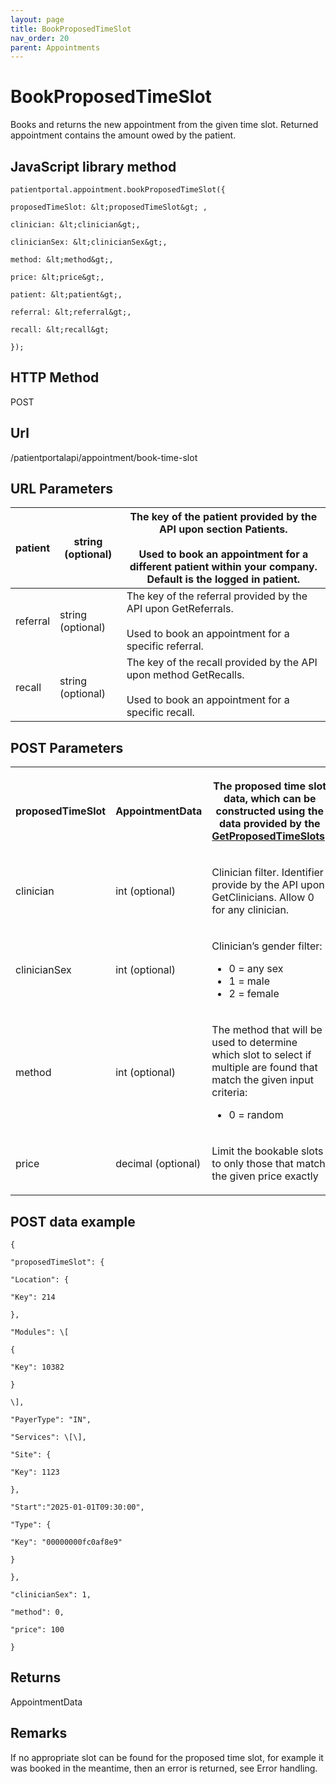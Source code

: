 ```yaml
---
layout: page
title: BookProposedTimeSlot
nav_order: 20
parent: Appointments
---
```


# BookProposedTimeSlotBooks and returns the new appointment from the given time slot. Returned appointment contains the amount owed by the patient.## JavaScript library method```patientportal.appointment.bookProposedTimeSlot({proposedTimeSlot: &lt;proposedTimeSlot&gt; ,clinician: &lt;clinician&gt;,clinicianSex: &lt;clinicianSex&gt;,method: &lt;method&gt;,price: &lt;price&gt;,patient: &lt;patient&gt;,referral: &lt;referral&gt;,recall: &lt;recall&gt;});```## HTTP MethodPOST## ****Url****/patientportalapi/appointment/book-time-slot## URL Parameters| patient | string (optional) | The key of the patient provided by the API upon section Patients.<br><br>Used to book an appointment for a different patient within your company. Default is the logged in patient. || --- | --- | --- || referral | string (optional) | The key of the referral provided by the API upon GetReferrals.<br><br>Used to book an appointment for a specific referral. || recall | string (optional) | The key of the recall provided by the API upon method GetRecalls.<br><br>Used to book an appointment for a specific recall. |## POST Parameters<table><tbody><tr><th><p>proposedTimeSlot</p></th><th><p>AppointmentData</p></th><th><p>The proposed time slot data, which can be constructed using the data provided by the <a href="#_GetProposedTimeSlots">GetProposedTimeSlots</a>.</p></th></tr><tr><td><p>clinician</p></td><td><p>int (optional)</p></td><td><p>Clinician filter. Identifier provide by the API upon GetClinicians. Allow 0 for any clinician.</p></td></tr><tr><td><p>clinicianSex</p></td><td><p>int (optional)</p></td><td><p>Clinician’s gender filter:</p><ul><li>0 = any sex</li><li>1 = male</li><li>2 = female</li></ul></td></tr><tr><td><p>method</p></td><td><p>int (optional)</p></td><td><p>The method that will be used to determine which slot to select if multiple are found that match the given input criteria:</p><ul><li>0 = random</li></ul></td></tr><tr><td><p>price</p></td><td><p>decimal (optional)</p></td><td><p>Limit the bookable slots to only those that match the given price exactly</p></td></tr></tbody></table>## POST data example```{"proposedTimeSlot": {"Location": {"Key": 214},"Modules": \[{"Key": 10382}\],"PayerType": "IN","Services": \[\],"Site": {"Key": 1123},"Start":"2025-01-01T09:30:00","Type": {"Key": "00000000fc0af8e9"}},"clinicianSex": 1,"method": 0,"price": 100}```## ReturnsAppointmentData## RemarksIf no appropriate slot can be found for the proposed time slot, for example it was booked in the meantime, then an error is returned, see Error handling.